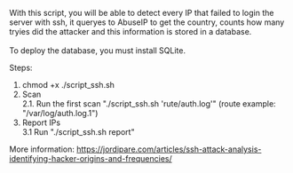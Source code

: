 With this script, you will be able to detect every IP that failed to login the server with ssh, it queryes to AbuseIP to get the country, counts how many tryies did the attacker and this information is stored in a database.
<br><br>To deploy the database, you must install SQLite.

Steps:
1. chmod +x ./script_ssh.sh
2. Scan
   <br>2.1. Run the first scan "./script_ssh.sh 'rute/auth.log'" (route example: "/var/log/auth.log.1")
3. Report IPs
   <br>3.1 Run "./script_ssh.sh report"

More information: https://jordipare.com/articles/ssh-attack-analysis-identifying-hacker-origins-and-frequencies/
